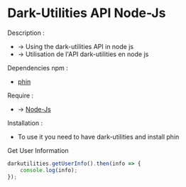 # Dark-Utilities API Node-Js
 Description :
   * -> Using the dark-utilities API in node js
   * -> Utilisation de l'API dark-utilities en node js

 Dependencies npm :
  * [phin](https://www.npmjs.com/package/phin "lien")

 Require :
  * -> [Node-Js](https://www.digitalocean.com/community/tutorials/how-to-install-node-js-on-ubuntu-20-04-fr)
 
Installation :
  * To use it you need to have dark-utilities and install phin

Get User Information

```js
darkutilities.getUserInfo().then(info => {
    console.log(info);
});
```
